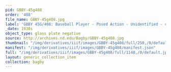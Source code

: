 ```yaml
---
pid: GBBY-45g408
order: '408'
file_name: GBBY-45g408.jpg
label: 'GBBY 45G/408: Baseball Player - Posed Action - Unidentified - c1930s'
_date: 1930s
object_type: glass plate negative
source: http://archives.nd.edu/Bagby/GBBY-45g408.jpg
thumbnail: "/img/derivatives/iiif/images/GBBY-45g408/full/250,/0/default.jpg"
manifest: "/img/derivatives/iiif/images/GBBY-45g408/manifest.json"
full: "/img/derivatives/iiif/images/GBBY-45g408/full/1140,/0/default.jpg"
layout: generic_collection_item
collection: bagby
---
```

